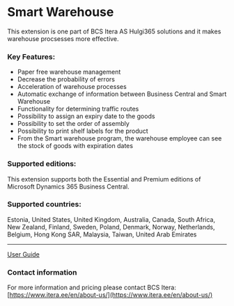 # Smart Warehouse

This extension is one part of BCS Itera AS Hulgi365 solutions and it makes warehouse procsesses more effective.

### Key Features:
* Paper free warehouse management
* Decrease the probability of errors
* Acceleration of warehouse processes
* Automatic exchange of information between Business Central and Smart Warehouse
* Functionality for determining traffic routes
* Possibility to assign an expiry date to the goods
* Possibility to set the order of assembly
* Possibility to print shelf labels for the product
* From the Smart warehouse program, the warehouse employee can see the stock of goods with expiration dates


### Supported editions:
This extension supports both the Essential and Premium editions of Microsoft Dynamics 365 Business Central.

### Supported countries:
Estonia, United States, United Kingdom, Australia, Canada, South Africa, New Zealand, Finland, Sweden, Poland, Denmark, Norway, Netherlands, Belgium, Hong Kong SAR, Malaysia, Taiwan, United Arab Emirates

---

[User Guide](help.md)

### Contact information
For more information and pricing please contact BCS Itera:  [https://www.itera.ee/en/about-us/](https://www.itera.ee/en/about-us/)
